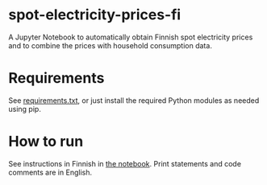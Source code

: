 # spot-electricity-prices-fi

A Jupyter Notebook to automatically obtain Finnish spot electricity prices and to combine the prices with household consumption data.

# Requirements

See [requirements.txt](requirements.txt), or just install the required Python modules as needed using pip.

# How to run

See instructions in Finnish in [the notebook](Pörssisähkön_hinta_ja_kulutus.ipynb). Print statements and code comments are in English.
